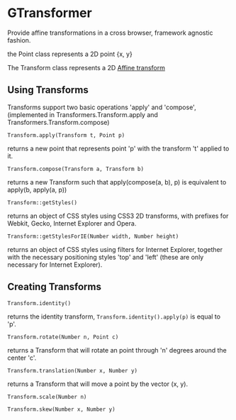 GTransformer
===========

Provide affine transformations in a cross browser, framework agnostic fashion.

the Point class represents a 2D point {x, y}

The Transform class represents a 2D [Affine transform](http://en.wikipedia.org/wiki/Affine_transform)


Using Transforms
----------------

Transforms support two basic operations 'apply' and 'compose', (implemented in Transformers.Transform.apply and Transformers.Transform.compose)

`Transform.apply(Transform t, Point p)`

returns a new point that represents point 'p' with the transform 't' applied to it.

`Transform.compose(Transform a, Transform b)`

returns a new Transform such that apply(compose(a, b), p) is equivalent to apply(b, apply(a, p))

`Transform::getStyles()`

returns an object of CSS styles using CSS3 2D transforms, with prefixes for Webkit, Gecko, Internet Explorer and Opera.

`Transform::getStylesForIE(Number width, Number height)`

returns an object of CSS styles using filters for Internet Explorer, together with the necessary positioning styles 'top' and 'left' (these are only necessary for Internet Explorer).


Creating Transforms
-------------------

`Transform.identity()`

returns the identity transform, `Transform.identity().apply(p)` is equal to 'p'.

`Transform.rotate(Number n, Point c)`

returns a Transform that will rotate an point through 'n' degrees around the center 'c'.

`Transform.translation(Number x, Number y)`

returns a Transform that will move a point by the vector (x, y).

`Transform.scale(Number n)`

`Transform.skew(Number x, Number y)`

